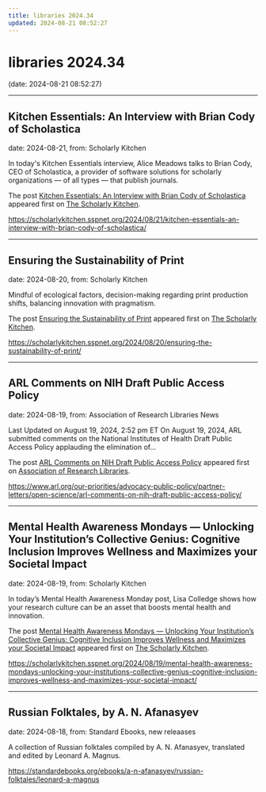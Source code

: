 ```yaml
---
title: libraries 2024.34
updated: 2024-08-21 08:52:27
---
```


# libraries 2024.34

(date: 2024-08-21 08:52:27)

---

## Kitchen Essentials: An Interview with Brian Cody of Scholastica

date: 2024-08-21, from: Scholarly Kitchen

<p>In today's Kitchen Essentials interview, Alice Meadows talks to Brian Cody, CEO of Scholastica, a provider of software solutions for scholarly organizations — of all types — that publish journals. </p>
<p>The post <a href="https://scholarlykitchen.sspnet.org/2024/08/21/kitchen-essentials-an-interview-with-brian-cody-of-scholastica/">Kitchen Essentials: An Interview with Brian Cody of Scholastica</a> appeared first on <a href="https://scholarlykitchen.sspnet.org">The Scholarly Kitchen</a>.</p>
 

<https://scholarlykitchen.sspnet.org/2024/08/21/kitchen-essentials-an-interview-with-brian-cody-of-scholastica/>

---

## Ensuring the Sustainability of Print

date: 2024-08-20, from: Scholarly Kitchen

<p>Mindful of ecological factors, decision-making regarding print production shifts, balancing innovation with pragmatism.</p>
<p>The post <a href="https://scholarlykitchen.sspnet.org/2024/08/20/ensuring-the-sustainability-of-print/">Ensuring the Sustainability of Print</a> appeared first on <a href="https://scholarlykitchen.sspnet.org">The Scholarly Kitchen</a>.</p>
 

<https://scholarlykitchen.sspnet.org/2024/08/20/ensuring-the-sustainability-of-print/>

---

## ARL Comments on NIH Draft Public Access Policy

date: 2024-08-19, from: Association of Research Libraries News

<p>Last Updated on August 19, 2024, 2:52 pm ET On August 19, 2024, ARL submitted comments on the National Institutes of Health Draft Public Access Policy applauding the elimination of...</p>
<p>The post <a href="https://www.arl.org/our-priorities/advocacy-public-policy/partner-letters/open-science/arl-comments-on-nih-draft-public-access-policy/">ARL Comments on NIH Draft Public Access Policy</a> appeared first on <a href="https://www.arl.org">Association of Research Libraries</a>.</p>
 

<https://www.arl.org/our-priorities/advocacy-public-policy/partner-letters/open-science/arl-comments-on-nih-draft-public-access-policy/>

---

## Mental Health Awareness Mondays — Unlocking Your Institution’s Collective Genius: Cognitive Inclusion Improves Wellness and Maximizes your Societal Impact

date: 2024-08-19, from: Scholarly Kitchen

<p>In today’s Mental Health Awareness Monday post, Lisa Colledge shows how your research culture can be an asset that boosts mental health and innovation.</p>
<p>The post <a href="https://scholarlykitchen.sspnet.org/2024/08/19/mental-health-awareness-mondays-unlocking-your-institutions-collective-genius-cognitive-inclusion-improves-wellness-and-maximizes-your-societal-impact/">Mental Health Awareness Mondays &#8212; Unlocking Your Institution’s Collective Genius: Cognitive Inclusion Improves Wellness and Maximizes your Societal Impact</a> appeared first on <a href="https://scholarlykitchen.sspnet.org">The Scholarly Kitchen</a>.</p>
 

<https://scholarlykitchen.sspnet.org/2024/08/19/mental-health-awareness-mondays-unlocking-your-institutions-collective-genius-cognitive-inclusion-improves-wellness-and-maximizes-your-societal-impact/>

---

## Russian Folktales, by A. N. Afanasyev

date: 2024-08-18, from: Standard Ebooks, new releaases

A collection of Russian folktales compiled by A. N. Afanasyev, translated and edited by Leonard A. Magnus. 

<https://standardebooks.org/ebooks/a-n-afanasyev/russian-folktales/leonard-a-magnus>

